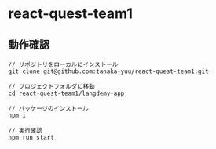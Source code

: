 # react-quest-team1

## 動作確認
```
// リポジトリをローカルにインストール
git clone git@github.com:tanaka-yuu/react-quest-team1.git

// プロジェクトフォルダに移動
cd react-quest-team1/langdemy-app

// パッケージのインストール
npm i

// 実行確認
npm run start
```
